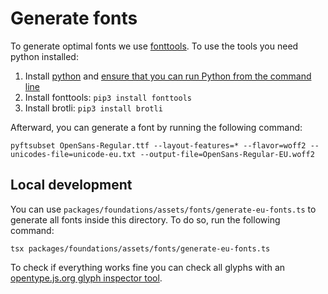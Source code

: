 # Generate fonts

To generate optimal fonts we use [fonttools](https://github.com/fonttools/fonttools). To use the tools you need python installed:

1. Install [python](https://docs.python-guide.org/starting/installation/#installation) and [ensure that you can run Python from the command line](https://packaging.python.org/en/latest/tutorials/installing-packages/#ensure-you-can-run-python-from-the-command-line)
2. Install fonttools: `pip3 install fonttools`
3. Install brotli: `pip3 install brotli`

Afterward, you can generate a font by running the following command:

```shell
pyftsubset OpenSans-Regular.ttf --layout-features=* --flavor=woff2 --unicodes-file=unicode-eu.txt --output-file=OpenSans-Regular-EU.woff2
```

## Local development

You can use `packages/foundations/assets/fonts/generate-eu-fonts.ts` to generate all fonts inside this directory. To do so, run the following command:

```shell
tsx packages/foundations/assets/fonts/generate-eu-fonts.ts
```

To check if everything works fine you can check all glyphs with an [opentype.js.org glyph inspector tool](https://opentype.js.org/glyph-inspector.html).
